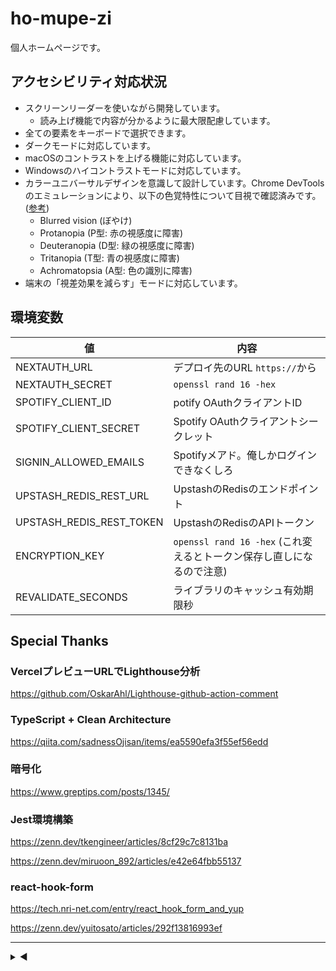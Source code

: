 # ho-mupe-zi

個人ホームページです。

## アクセシビリティ対応状況

- スクリーンリーダーを使いながら開発しています。
  - 読み上げ機能で内容が分かるように最大限配慮しています。
- 全ての要素をキーボードで選択できます。
- ダークモードに対応しています。
- macOSのコントラストを上げる機能に対応しています。
- Windowsのハイコントラストモードに対応しています。
- カラーユニバーサルデザインを意識して設計しています。Chrome DevToolsのエミュレーションにより、以下の色覚特性について目視で確認済みです。([参考](https://accessible-usable.net/2021/07/entry_210711.html))
  - Blurred vision (ぼやけ)
  - Protanopia (P型: 赤の視感度に障害)
  - Deuteranopia (D型: 緑の視感度に障害)
  - Tritanopia (T型: 青の視感度に障害)
  - Achromatopsia (A型: 色の識別に障害)
- 端末の「視差効果を減らす」モードに対応しています。

## 環境変数

|値|内容|
|---|---|
|NEXTAUTH_URL|デプロイ先のURL `https://`から|
|NEXTAUTH_SECRET|`openssl rand 16 -hex`|
|SPOTIFY_CLIENT_ID|potify OAuthクライアントID|
|SPOTIFY_CLIENT_SECRET|Spotify OAuthクライアントシークレット|
|SIGNIN_ALLOWED_EMAILS|Spotifyメアド。俺しかログインできなくしろ|
|UPSTASH_REDIS_REST_URL|UpstashのRedisのエンドポイント|
|UPSTASH_REDIS_REST_TOKEN|UpstashのRedisのAPIトークン|
|ENCRYPTION_KEY|`openssl rand 16 -hex` (これ変えるとトークン保存し直しになるので注意)|
|REVALIDATE_SECONDS|ライブラリのキャッシュ有効期限秒|

## Special Thanks

### VercelプレビューURLでLighthouse分析

https://github.com/OskarAhl/Lighthouse-github-action-comment

### TypeScript + Clean Architecture

https://qiita.com/sadnessOjisan/items/ea5590efa3f55ef56edd

### 暗号化

https://www.greptips.com/posts/1345/

### Jest環境構築

https://zenn.dev/tkengineer/articles/8cf29c7c8131ba

https://zenn.dev/miruoon_892/articles/e42e64fbb55137

### react-hook-form

https://tech.nri-net.com/entry/react_hook_form_and_yup

https://zenn.dev/yuitosato/articles/292f13816993ef

---

<details><summary>◀</summary><div>▶▲　　　ん？<br><br>...<br><br>...<br><br>...<br><br><br>▼◀<br>▶▲　　<i>S t a r   A l l i a n c e</i><br><br><br><br><br><br><br><br><br><strike>スターアライアンスの三角は5つだろ！</strike></div></details>
